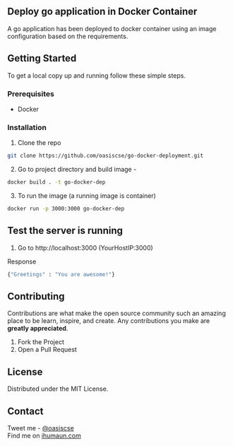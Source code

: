 ## Deploy go application in Docker Container

A go application has been deployed to docker container using an image configuration based on the requirements.


## Getting Started

To get a local copy up and running follow these simple steps.

### Prerequisites
* Docker


### Installation
 
1. Clone the repo
```sh
git clone https://github.com/oasiscse/go-docker-deployment.git
```
2. Go to project directory and build image -
```sh
docker build . -t go-docker-dep
```
3. To run the image (a running image is container)
```sh
docker run -p 3000:3000 go-docker-dep
```

## Test the server is running
1. Go to http://localhost:3000
(YourHostIP:3000)

Response
```sh
{"Greetings" : "You are awesome!"}
```
## Contributing

Contributions are what make the open source community such an amazing place to be learn, inspire, and create. Any contributions you make are **greatly appreciated**.

1. Fork the Project
2. Open a Pull Request

## License

Distributed under the MIT License.

## Contact

Tweet me - [@oasiscse](https://twitter.com/oasiscse)  
Find me on [ihumaun.com](http://ihumaun.com)
